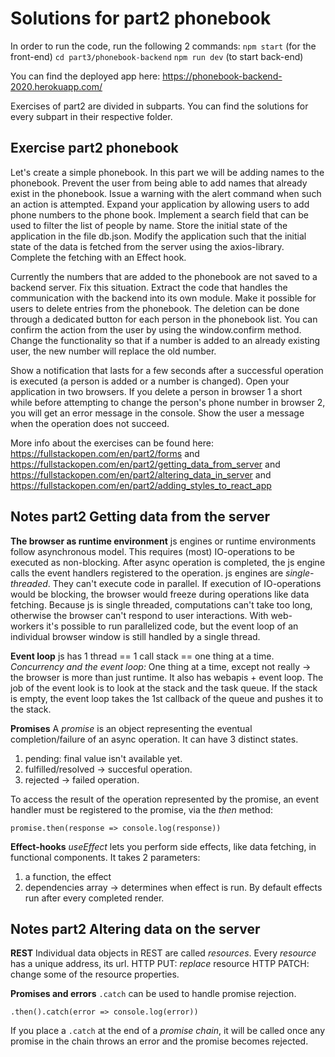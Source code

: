 # Solutions for part2 phonebook

In order to run the code, run the following 2 commands: `npm start` (for the front-end) `cd part3/phonebook-backend` `npm run dev` (to start back-end)

You can find the deployed app here: <https://phonebook-backend-2020.herokuapp.com/>

Exercises of part2 are divided in subparts. You can find the solutions for every subpart in their respective folder.

## Exercise part2 phonebook

Let's create a simple phonebook. In this part we will be adding names to the phonebook. Prevent the user from being able to add names that already exist in the phonebook. Issue a warning with the alert command when such an action is attempted. Expand your application by allowing users to add phone numbers to the phone book. Implement a search field that can be used to filter the list of people by name. Store the initial state of the application in the file db.json. Modify the application such that the initial state of the data is fetched from the server using the axios-library. Complete the fetching with an Effect hook.

Currently the numbers that are added to the phonebook are not saved to a backend server. Fix this situation. Extract the code that handles the communication with the backend into its own module. Make it possible for users to delete entries from the phonebook. The deletion can be done through a dedicated button for each person in the phonebook list. You can confirm the action from the user by using the window.confirm method. Change the functionality so that if a number is added to an already existing user, the new number will replace the old number.

Show a notification that lasts for a few seconds after a successful operation is executed (a person is added or a number is changed). Open your application in two browsers. If you delete a person in browser 1 a short while before attempting to change the person's phone number in browser 2, you will get an error message in the console. Show the user a message when the operation does not succeed.

More info about the exercises can be found here: <https://fullstackopen.com/en/part2/forms> and <https://fullstackopen.com/en/part2/getting_data_from_server> and <https://fullstackopen.com/en/part2/altering_data_in_server> and <https://fullstackopen.com/en/part2/adding_styles_to_react_app>

## Notes part2 Getting data from the server

**The browser as runtime environment** js engines or runtime environments follow asynchronous model. This requires (most) IO-operations to be executed as non-blocking. After async operation is completed, the js engine calls the event handlers registered to the operation. js engines are _single-threaded_. They can't execute code in parallel. If execution of IO-operations would be blocking, the browser would freeze during operations like data fetching. Because js is single threaded, computations can't take too long, otherwise the browser can't respond to user interactions. With web-workers it's possible to run parallelized code, but the event loop of an individual browser window is still handled by a single thread.

**Event loop** js has 1 thread == 1 call stack == one thing at a time. _Concurrency and the event loop:_ One thing at a time, except not really -> the browser is more than just runtime. It also has webapis + event loop. The job of the event look is to look at the stack and the task queue. If the stack is empty, the event loop takes the 1st callback of the queue and pushes it to the stack.

**Promises** A _promise_ is an object representing the eventual completion/failure of an async operation. It can have 3 distinct states.

1. pending: final value isn't available yet.
2. fulfilled/resolved -> succesful operation.
3. rejected -> failed operation.

To access the result of the operation represented by the promise, an event handler must be registered to the promise, via the _then_ method:

```
promise.then(response => console.log(response))
```

**Effect-hooks** _useEffect_ lets you perform side effects, like data fetching, in functional components. It takes 2 parameters:

1. a function, the effect
2. dependencies array -> determines when effect is run. By default effects run after every completed render.

## Notes part2 Altering data on the server

**REST** Individual data objects in REST are called _resources_. Every _resource_ has a unique address, its url. HTTP PUT: _replace_ resource HTTP PATCH: change some of the resource properties.

**Promises and errors** `.catch` can be used to handle promise rejection.

```
.then().catch(error => console.log(error))
```

If you place a `.catch` at the end of a _promise chain_, it will be called once any promise in the chain throws an error and the promise becomes rejected.
